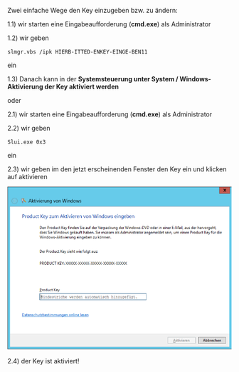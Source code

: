 Zwei einfache Wege den Key einzugeben bzw. zu ändern:

  

1.1) wir starten eine Eingabeaufforderung (**cmd.exe**) als Administrator

1.2) wir geben 
```console
slmgr.vbs /ipk HIERB-ITTED-ENKEY-EINGE-BEN11 
```
ein

1.3) Danach kann in der **Systemsteuerung unter System / Windows-Aktivierung der Key aktiviert werden**

oder

2.1) wir starten eine Eingabeaufforderung (**cmd.exe**) als Administrator

2.2) wir geben 
```console 
Slui.exe 0x3 
``` 
ein

2.3) wir geben im den jetzt erscheinenden Fenster den Key ein und klicken auf aktivieren

![Windows Key](https://github.com/friedlandreas/Guides/blob/2d822dd92ffb1005b14abdb7994cccc957aecdad/images/KeySLUI.png)

2.4) der Key ist aktiviert!
